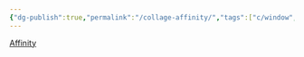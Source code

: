```yaml
---
{"dg-publish":true,"permalink":"/collage-affinity/","tags":["c/window","c/stained-glass","c/woman","c/blue","c/purple","c/wall","c/brick"],"created":"2024-01-04T11:33:01.235-05:00","updated":"2024-01-04T11:33:38.248-05:00"}
---
```



[Affinity](https://www.instagram.com/p/CVWKDsLrDfN/)
